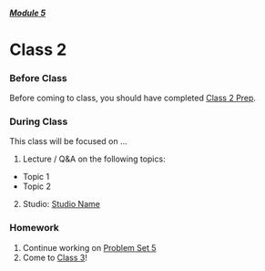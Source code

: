 ##### [Module 5](../../)

# Class 2

### Before Class

Before coming to class, you should have completed [Class 2 Prep](../class2-prep).

### During Class
This class will be focused on ...

1. Lecture / Q&A on the following topics:
  * Topic 1
  * Topic 2

2. Studio: [Studio Name](../studios/)

### Homework
1. Continue working on [Problem Set 5](../problem-set)
2. Come to [Class 3](../class3)!

